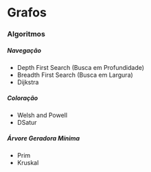 # Grafos

### Algoritmos

##### Navegação

- Depth First Search (Busca em Profundidade)
- Breadth First Search (Busca em Largura)
- Dijkstra

##### Coloração

- Welsh and Powell
- DSatur

##### Árvore Geradora Mínima

- Prim
- Kruskal


